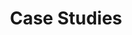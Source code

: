 ---
layout: page-case-studies
title: Case Studies
permalink: /case-studies/
category: case-studies
published: false
---